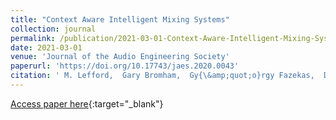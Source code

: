 ```yaml
---
title: "Context Aware Intelligent Mixing Systems"
collection: journal
permalink: /publication/2021-03-01-Context-Aware-Intelligent-Mixing-Systems
date: 2021-03-01
venue: 'Journal of the Audio Engineering Society'
paperurl: 'https://doi.org/10.17743/jaes.2020.0043'
citation: ' M. Lefford,  Gary Bromham,  Gy{\&amp;quot;o}rgy Fazekas,  David Moffat, &quot;Context Aware Intelligent Mixing Systems.&quot; Journal of the Audio Engineering Society, 2021.'
---
```

[Access paper here](https://doi.org/10.17743/jaes.2020.0043){:target="_blank"}
